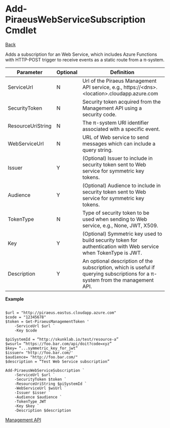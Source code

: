 ﻿





Add-PiraeusWebServiceSubscription Cmdlet
=====
[Back](MgmtApi.md)

Adds a subscription for an Web Service, which includes Azure Functions with HTTP-POST trigger to receive events as a static route from a π-system.

**Parameter**     | **Optional** | **Definition**                                                                                                                      |
|-------------------|--------------|-------------------------------------------------------------------------------------------------------------------------------------|
| ServiceUrl        | N            | Url of the Piraeus Management API service, e.g., https://\<dns\>.\<location\>.cloudapp.azure.com                                    |
| SecurityToken     | N            | Security token acquired from the Management API using a security code.                                                              |
| ResourceUriString | N            | The π-system URI identifier associated with a specific event.                                                                       |
| WebServiceUrl| N            | URL of Web service to send messages which can include a query string.                                                                                                |
| Issuer| Y            | (Optional) Issuer to include in security token sent to Web service for symmetric key tokens.                                                                                                        |
| Audience| Y| (Optional) Audience to include in security token sent to Web service for symmetric key tokens.|                                                                                              |
| TokenType| N            | Type of security token to be used when sending to Web service, e.g., None, JWT, X509.               |
|Key|Y|(Optional) Symmetric key used to build security token for authentication with Web service when TokenType is JWT.|
| Description       | Y            | An optional description of the subscription, which is useful if querying subscriptions for a π-system from the management API.      |


**Example**

```

$url = "http://piraeus.eastus.cloudapp.azure.com"  
$code = "12345678"  
$token = Get-PiraeusManagementToken '
	-ServiceUrl $url `
	-Key $code 

$piSystemId = “http://skunklab.io/test/resource-a”  
$wsurl= “https://foo.bar.com/api/doit?code=xyz”  
$key= “...symmetric_key_for_jwt”  
$issuer= "http://foo.bar.com/'
$audience= "http://foo.bar.com/"
$description = “Test Web Service subscription”

Add-PiraeusWebServiceSubscription `
	-ServiceUrl $url `
	-SecurityToken $token `	
	-ResourceUriString $piSystemId `  
	-WebServiceUrl $wsUrl `
	-Issuer $isser `
	-Audience $audience `
	-TokenType JWT
	-Key $key ` 
	-Description $description
```

[Management API](MgmtApi.md)


